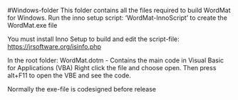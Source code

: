 #Windows-folder
This folder contains all the files required to build WordMat for Windows.
Run the inno setup script: ‘WordMat-InnoScript’ to create the WordMat.exe file

You must install Inno Setup to build and edit the script-file: https://jrsoftware.org/isinfo.php

In the root folder:
WordMat.dotm   - Contains the main code in Visual Basic for Applications (VBA)
Right click the file and choose open. Then press alt+F11 to open the VBE and see the code.

Normally the exe-file is codesigned before release
